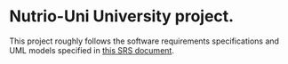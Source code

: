 # Nutrio-Uni University project. 
This project roughly follows the software requirements specifications and UML models specified in [this SRS document](https://github.com/nourgaser/Nutrio-Uni/blob/main/srs.pdf).

